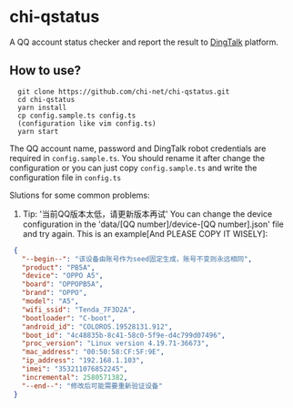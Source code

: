# chi-qstatus

A QQ account status checker and report the result to [DingTalk](https://dingtalk.com/) platform.

## How to use?

```shell
  git clone https://github.com/chi-net/chi-qstatus.git
  cd chi-qstatus
  yarn install
  cp config.sample.ts config.ts
  (configuration like vim config.ts)
  yarn start
```

The QQ account name, password and DingTalk robot credentials are required in `config.sample.ts`.
You should rename it after change the configuration or you can just copy `config.sample.ts` and write the configuration file in `config.ts`

Slutions for some common problems:

1. Tip: '当前QQ版本太低，请更新版本再试'
 You can change the device configuration in the 'data/[QQ number]/device-[QQ number].json' file and try again.
 This is an example[And PLEASE COPY IT WISELY]:
 ```json
  {
    "--begin--": "该设备由账号作为seed固定生成，账号不变则永远相同",
    "product": "PB5A",
    "device": "OPPO A5",
    "board": "OPPOPB5A",
    "brand": "OPPO",
    "model": "A5",
    "wifi_ssid": "Tenda_7F3D2A",
    "bootloader": "C-boot",
    "android_id": "COLOROS.19528131.912",
    "boot_id": "4c48835b-8c41-58c0-5f9e-d4c799d07496",
    "proc_version": "Linux version 4.19.71-36673",
    "mac_address": "00:50:58:CF:5F:9E",
    "ip_address": "192.168.1.103",
    "imei": "353211076852245",
    "incremental": 2580571382,
    "--end--": "修改后可能需要重新验证设备"
  }
  ```

